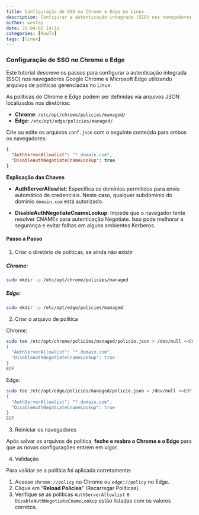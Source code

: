 ```yaml
---
title: Configuração de SSO no Chrome e Edge no Linux
description: Configurar a autenticação integrada (SSO) nos navegadores Google Chrome e Microsoft Edge no Linux.
author: wesley
date: 25-04-02 14:11
categories: [HowTo]
tags: [linux]
---
```

### Configuração de SSO no Chrome e Edge

Este tutorial descreve os passos para configurar a autenticação integrada (SSO) nos navegadores Google Chrome e Microsoft Edge utilizando arquivos de políticas gerenciadas no Linux.

As políticas do Chrome e Edge podem ser definidas via arquivos JSON localizados nos diretórios:

- **Chrome**: `/etc/opt/chrome/policies/managed/`
- **Edge**: `/etc/opt/edge/policies/managed/`

Crie ou edite os arquivos `conf.json` com o seguinte conteúdo para ambos os navegadores:

```json
{
  "AuthServerAllowlist": "*.domain.com",
  "DisableAuthNegotiateCnameLookup": true
}
```

**Explicação das Chaves**

- **AuthServerAllowlist**: Especifica os domínios permitidos para envio automático de credenciais. Neste caso, qualquer subdomínio do domínio `domain.com` está autorizado.

- **DisableAuthNegotiateCnameLookup**: Impede que o navegador tente resolver CNAMEs para autenticação Negotiate. Isso pode melhorar a segurança e evitar falhas em alguns ambientes Kerberos.

#### Passo a Passo

1. Criar o diretório de políticas, se ainda não existir

##### Chrome:
```bash
sudo mkdir -p /etc/opt/chrome/policies/managed
```

##### Edge:
```bash
sudo mkdir -p /etc/opt/edge/policies/managed
```

2. Criar o arquivo de política

Chrome:
```bash
sudo tee /etc/opt/chrome/policies/managed/policie.json > /dev/null <<EOF
{
  "AuthServerAllowlist": "*.domain.com",
  "DisableAuthNegotiateCnameLookup": true
}
EOF
```

Edge:
```bash
sudo tee /etc/opt/edge/policies/managed/policie.json > /dev/null <<EOF
{
  "AuthServerAllowlist": "*.domain.com",
  "DisableAuthNegotiateCnameLookup": true
}
EOF
```

3. Reiniciar os navegadores

Após salvar os arquivos de política, **feche e reabra o Chrome e o Edge** para que as novas configurações entrem em vigor.

4. Validação

Para validar se a política foi aplicada corretamente:

1. Acesse `chrome://policy` no Chrome ou `edge://policy` no Edge.
2. Clique em “**Reload Policies**” (Recarregar Políticas).
3. Verifique se as políticas `AuthServerAllowlist` e `DisableAuthNegotiateCnameLookup` estão listadas com os valores corretos.
